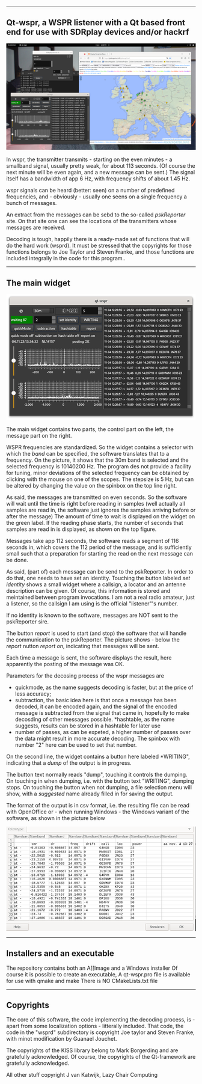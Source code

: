 

-----------------------------------------------------------------------------
Qt-wspr, a WSPR listener with a Qt based front end for use
with SDRplay devices and/or hackrf
-----------------------------------------------------------------------------

![overview](/qt-wspr-screen.png?raw=true)

In wspr, the transmitter transmits - starting on the even minutes -
a smallband signal, usually pretty weak, for about 113 seconds.
(Of course the next minute will be even again, and a new message can
be sent.)
The signal itself has a bandwidth of app 6 Hz, with frequency shifts of
about 1.45 Hz.

wspr signals can be heard (better: seen) on a number of predefined
frequencies, and - obviously - usually one seens on a single frequency
a bunch of messages.

An extract from the messages can be sebd to the so-called *pskReporter*
site. On that site one can see the locations of the transmitters whose messages
are received.

Decoding is tough, happily there is a ready-made set of functions that
will do the hard work (wsprd). It must be stressed that the
copyrights for those functions belongs to Joe Taylor and Steven Franke,
and those functions are included integrally in the code for this program..


-----------------------------------------------------------------------
The main widget
----------------------------------------------------------------------

![overview](/main-widget.png?raw=true)

The main widget contains two parts, the control part on the left,
the message part on the right.

WSPR frequencies are standardized. So the widget contains a selector
with which the *band* can be specified, the software translates that to
a frequency.
On the picture, it shows that the 30m band is selected and the selected
frequency is 10140200 Hz. The program des not provide a facility for
tuning, minor deviations of the selected frequency can be obtained
by clicking with the mouse on one of the scopes. The stepsize is 5 Hz,
but can be altered by changing the value on the spinbox on the top line
right.

As said, the messages are transmitted on even seconds. So the software
will wait until the time is right before reading in samples (well actually
all samples are read in, the software just ignores the samples arriving
before or after the message)
The amount of time to wait is displayed on the widget on the green
label.
If the reading phase starts, the number of seconds that samples are read in
is displayed, as shown on the top figure.

Messages take app 112 seconds, the software reads a segment of 116 seconds
in, which covers the 112 period of the message, and is sufficiently small
such that a preparation for starting the read on the next message can be
done.

As said, (part of) each message can be send to the pskReporter. In
order to do that, one needs to have set an identity.
Touching the button labeled *set identity* shows a small widget where
a callsign, a locator and an antenne description can be given.
Of course, this information is stored and meintained between
program invocations.
I am not a real radio amateur, just a listener, so the callsign I am
using is the official "listener"'s number.

If no identity is known to the software, messages are NOT sent to the
pskReporter sire.

The button *report* is used to start (and stop) the software that will
handle the communication to the pskReporter. The picture shows - below
the *report* nutton *report on*, indicating that messages will be sent.

Each time a message is sent, the software displays the result, here apparently
the posting of the message was OK.

Parameters for the decosing process of the wspr messages are

 * quickmode, as the name suggests decoding is faster, but at the price of less accuracy;
 * subtraction, the basic idea here is that once a message has been decoded, it can be encoded again, and the signal of the encoded message is subtracted from
the signal that came in, hopefully to make decosding of other messages possible.
 *hashtable, as the name suggests, results can be stored in a hashtable for
later use
 * number of passes, as can be expeted, a higher number of passes over the
data might result in more accurate decoding. The spinbox with number "2"
here can be used to set that number.

On the second line, the widget contains a button here labeled *WRITING",
indicating that a *dump* of the output is in progress.

The button text normally reads "dump", touching it controls the dumping.
On touching in when dumping, i.e. with the button text "WRITING", dumping
stops. On touching the button when not dumping, a file selection menu
will show, with a *suggested* name already filled in for saving the
output.

The format of the output is in csv format, i.e. the resulting file can be
read with OpenOffice or - when running Windows - the Windows variant
of the software, as shown in the picture below

![overview](/results.png?raw=true)


------------------------------------------------------------------------
Installers and an executable
-------------------------------------------------------------------------

The repository contains both an A[[Image and a Windows installer
Of course it is possible to create an executable,
A qt-wspr.pro file is available for use with qmake and make
There is NO CMakeLists.txt file

-------------------------------------------------------------------------
Copyrights
--------------------------------------------------------------------------

The core of this software, the code implementing the decoding process,
is - apart from some localization options - litterally included.
That code, the code in the "wsprd" subdirectory is copyright
Joe taylor and Steven Franke, with minot modification by Guanael Jouchet.

The copyrights of the KISS library belong to Mark Borgerding and
are gratefully acknowledged.
Of course, the copyrights of the Qt-framework are gratefully acknowledged.

All other stuff copyright J van Katwijk, Lazy Chair Computing

